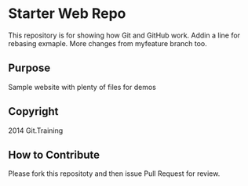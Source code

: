 # Starter Web Repo

This repository is for showing how Git and GitHub work. Addin a line for rebasing exmaple. More changes from myfeature branch too.

## Purpose

Sample website with plenty of files for demos

## Copyright

2014 Git.Training

## How to Contribute

Please fork this repositoty and then issue Pull Request for review.